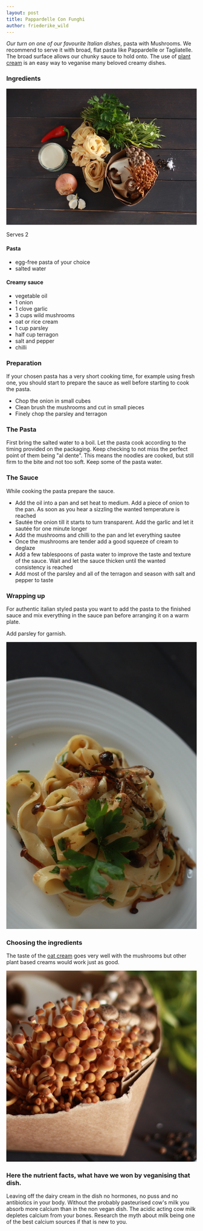 ```yaml
---
layout: post
title: Pappardelle Con Funghi
author: friederike_wild
---
```


*Our turn on one of our favourite Italian dishes*, pasta with Mushrooms. We recommend to serve it with broad, flat pasta like Pappardelle or Tagliatelle. The broad surface allows our chunky sauce to hold onto. 
The use of [plant cream](https://en.wikipedia.org/wiki/Plant_cream) is an easy way to veganise many beloved creamy dishes.

<!--more-->

### Ingredients
![The ingredients](/public/assets/pappardelle-con-funghi-ingredients.jpg "The ingredients")

Serves 2
#### Pasta
* egg-free pasta of your choice
* salted water

#### Creamy sauce
* vegetable oil
* 1 onion
* 1 clove garlic
* 3 cups wild mushrooms
* oat or rice cream
* 1 cup parsley
* half cup terragon
* salt and pepper
* chilli

### Preparation
If your chosen pasta has a very short cooking time, for example using fresh one, you should start to prepare the sauce as well before starting to cook the pasta.

* Chop the onion in small cubes
* Clean brush the mushrooms and cut in small pieces
* Finely chop the parsley and terragon

### The Pasta
First bring the salted water to a boil. 
Let the pasta cook according to the timing provided on the packaging. Keep checking to not miss the perfect point of them being "al dente". This means the noodles are cooked, but still firm to the bite and not too soft. Keep some of the pasta water.

### The Sauce
While cooking the pasta prepare the sauce. 

* Add the oil into a pan and set heat to medium. Add a piece of onion to the pan. As soon as you hear a sizzling the wanted temperature is reached
* Sautée the onion till it starts to turn transparent. Add the garlic and let it sautée for one minute longer
* Add the mushrooms and chilli to the pan and let everything sautee
* Once the mushrooms are tender add a good squeeze of cream to deglaze
* Add a few tablespoons of pasta water to improve the taste and texture of the sauce. Wait and let the sauce thicken until the wanted consistency is reached
* Add most of the parsley and all of the terragon and season with salt and pepper to taste


### Wrapping up
For authentic italian styled pasta you want to add the pasta to the finished sauce and mix everything in the sauce pan before arranging it on a warm plate.

Add parsley for garnish.

![The result](/public/assets/pappardelle-con-funghi-result.jpg "The result")

### Choosing the ingredients
The taste of the [oat cream](http://www.oatly.com/) goes very well with the mushrooms but other plant based creams would work just as good.

![](/public/assets/pappardelle-con-funghi-mushrooms.jpg)


### Here the nutrient facts, what have we won by veganising that dish.

Leaving off the dairy cream in the dish no hormones, no puss and no antibiotics in your body. Without the probably pasteurised cow's milk you absorb more calcium than in the non vegan dish. The acidic acting cow milk depletes calcium from your bones. Research the myth about milk being one of the best calcium sources if that is new to you. 